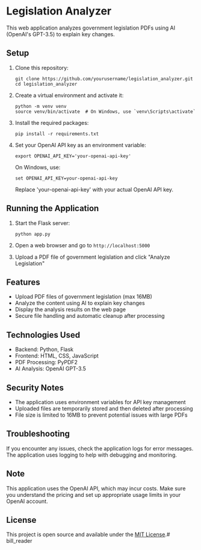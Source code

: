 # Legislation Analyzer

This web application analyzes government legislation PDFs using AI (OpenAI's GPT-3.5) to explain key changes.

## Setup

1. Clone this repository:
   ```
   git clone https://github.com/yourusername/legislation_analyzer.git
   cd legislation_analyzer
   ```

2. Create a virtual environment and activate it:
   ```
   python -m venv venv
   source venv/bin/activate  # On Windows, use `venv\Scripts\activate`
   ```

3. Install the required packages:
   ```
   pip install -r requirements.txt
   ```

4. Set your OpenAI API key as an environment variable:
   ```
   export OPENAI_API_KEY='your-openai-api-key'
   ```
   On Windows, use:
   ```
   set OPENAI_API_KEY=your-openai-api-key
   ```
   Replace 'your-openai-api-key' with your actual OpenAI API key.

## Running the Application

1. Start the Flask server:
   ```
   python app.py
   ```

2. Open a web browser and go to `http://localhost:5000`

3. Upload a PDF file of government legislation and click "Analyze Legislation"

## Features

- Upload PDF files of government legislation (max 16MB)
- Analyze the content using AI to explain key changes
- Display the analysis results on the web page
- Secure file handling and automatic cleanup after processing

## Technologies Used

- Backend: Python, Flask
- Frontend: HTML, CSS, JavaScript
- PDF Processing: PyPDF2
- AI Analysis: OpenAI GPT-3.5

## Security Notes

- The application uses environment variables for API key management
- Uploaded files are temporarily stored and then deleted after processing
- File size is limited to 16MB to prevent potential issues with large PDFs

## Troubleshooting

If you encounter any issues, check the application logs for error messages. The application uses logging to help with debugging and monitoring.

## Note

This application uses the OpenAI API, which may incur costs. Make sure you understand the pricing and set up appropriate usage limits in your OpenAI account.

## License

This project is open source and available under the [MIT License](LICENSE).# bill_reader
